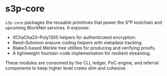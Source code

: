 # s3p-core

`s3p-core` packages the reusable primitives that power the S³P toolchain and
upcoming BlockNet services. It exposes:

- XChaCha20-Poly1305 helpers for authenticated encryption.
- Reed–Solomon erasure coding helpers with metadata tracking.
- Blake3-based Merkle tree utilities for producing and verifying proofs.
- A lightweight fountain-code implementation for resilient streaming.

These modules are consumed by the CLI, ledger, PoC engine, and referral
components to keep higher level crates slim and cohesive.
